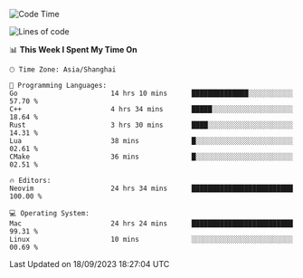 <!--START_SECTION:waka-->
![Code Time](http://img.shields.io/badge/Code%20Time-1%2C593%20hrs%2039%20mins-blue)

![Lines of code](https://img.shields.io/badge/From%20Hello%20World%20I%27ve%20Written-286.1%20thousand%20lines%20of%20code-blue)

📊 **This Week I Spent My Time On** 

```text
🕑︎ Time Zone: Asia/Shanghai

💬 Programming Languages: 
Go                       14 hrs 10 mins      ██████████████░░░░░░░░░░░   57.70 % 
C++                      4 hrs 34 mins       █████░░░░░░░░░░░░░░░░░░░░   18.64 % 
Rust                     3 hrs 30 mins       ████░░░░░░░░░░░░░░░░░░░░░   14.31 % 
Lua                      38 mins             █░░░░░░░░░░░░░░░░░░░░░░░░   02.61 % 
CMake                    36 mins             █░░░░░░░░░░░░░░░░░░░░░░░░   02.51 % 

🔥 Editors: 
Neovim                   24 hrs 34 mins      █████████████████████████   100.00 % 

💻 Operating System: 
Mac                      24 hrs 24 mins      █████████████████████████   99.31 % 
Linux                    10 mins             ░░░░░░░░░░░░░░░░░░░░░░░░░   00.69 % 
```


 Last Updated on 18/09/2023 18:27:04 UTC
<!--END_SECTION:waka-->
